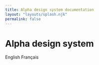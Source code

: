 ```yaml
---
title: Alpha design system documentation
layout: "layouts/splash.njk"
permalink: false
---
```


<div class="landing-page">
  <h1>Alpha design system</h1>
  <div class="landing-page__btns">
    <gcds-button type="link" href="/en/" lang="en">English</gcds-button>
    <gcds-button type="link" href="/fr/" lang="fr">Français</gcds-button>
  </div>
</div>
